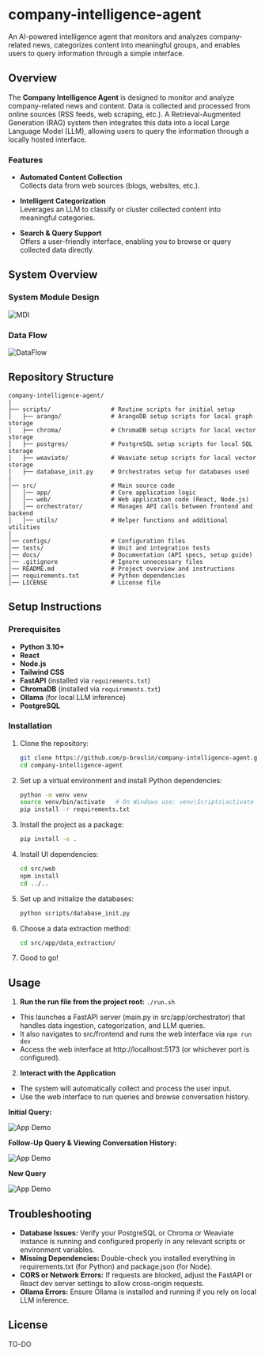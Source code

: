 # company-intelligence-agent

An AI-powered intelligence agent that monitors and analyzes company-related news, categorizes content into meaningful groups, and enables users to query information through a simple interface.

## Overview

The **Company Intelligence Agent** is designed to monitor and analyze company-related news and content. Data is collected and processed from online sources (RSS feeds, web scraping, etc.). A Retrieval-Augmented Generation (RAG) system then integrates this data into a local Large Language Model (LLM), allowing users to query the information through a locally hosted interface.

### Features

- **Automated Content Collection**  
  Collects data from web sources (blogs, websites, etc.).

- **Intelligent Categorization**  
  Leverages an LLM to classify or cluster collected content into meaningful categories.

- **Search & Query Support**  
  Offers a user-friendly interface, enabling you to browse or query collected data directly.

## System Overview

### System Module Design

![MDI](docs/diagrams/MDI.png)

### Data Flow

![DataFlow](docs/diagrams/DataFlow.png)

## Repository Structure

```
company-intelligence-agent/
|
├── scripts/                 # Routine scripts for initial setup
│   ├── arango/              # ArangoDB setup scripts for local graph storage
│   ├── chroma/              # ChromaDB setup scripts for local vector storage
│   ├── postgres/            # PostgreSQL setup scripts for local SQL storage
│   ├── weaviate/            # Weaviate setup scripts for local vector storage
│   ├── database_init.py     # Orchestrates setup for databases used
|
│── src/                     # Main source code
│   │── app/                 # Core application logic
│   │── web/                 # Web application code (React, Node.js)
│   │── orchestrator/        # Manages API calls between frontend and backend
│   │── utils/               # Helper functions and additional utilities
│
│── configs/                 # Configuration files
│── tests/                   # Unit and integration tests
│── docs/                    # Documentation (API specs, setup guide)
│── .gitignore               # Ignore unnecessary files
│── README.md                # Project overview and instructions
│── requirements.txt         # Python dependencies
│── LICENSE                  # License file
```

## Setup Instructions

### Prerequisites

- **Python 3.10+**
- **React**
- **Node.js**
- **Tailwind CSS**
- **FastAPI** (installed via `requirements.txt`)
- **ChromaDB** (installed via `requirements.txt`)
- **Ollama** (for local LLM inference)
- **PostgreSQL**

### Installation

1. Clone the repository:
   ```bash
   git clone https://github.com/p-breslin/company-intelligence-agent.git
   cd company-intelligence-agent
   ```
2. Set up a virtual environment and install Python dependencies:
   ```bash
   python -m venv venv
   source venv/bin/activate   # On Windows use: venv\Scripts\activate
   pip install -r requirements.txt
   ```
3. Install the project as a package:
   ```bash
   pip install -e .
   ```
4. Install UI dependencies:
   ```bash
   cd src/web
   npm install
   cd ../..
   ```
5. Set up and initialize the databases:
   ```bash
   python scripts/database_init.py
   ```
6. Choose a data extraction method:
   ```bash
   cd src/app/data_extraction/
   ```
7. Good to go!

## Usage

1. **Run the run file from the project root:** `./run.sh`

- This launches a FastAPI server (main.py in src/app/orchestrator) that handles data ingestion, categorization, and LLM queries.
- It also navigates to src/frontend and runs the web interface via `npm run dev`
- Access the web interface at http://localhost:5173 (or whichever port is configured).

2. **Interact with the Application**

- The system will automatically collect and process the user input.
- Use the web interface to run queries and browse conversation history.

**Initial Query:**

![App Demo](docs/demo/gif1.gif)

**Follow-Up Query & Viewing Conversation History:**

![App Demo](docs/demo/gif2.gif)

**New Query**

![App Demo](docs/demo/gif3.gif)

## Troubleshooting

- **Database Issues:** Verify your PostgreSQL or Chroma or Weaviate instance is running and configured properly in any relevant scripts or environment variables.
- **Missing Dependencies:** Double-check you installed everything in requirements.txt (for Python) and package.json (for Node).
- **CORS or Network Errors:** If requests are blocked, adjust the FastAPI or React dev server settings to allow cross-origin requests.
- **Ollama Errors:** Ensure Ollama is installed and running if you rely on local LLM inference.

## License

TO-DO
